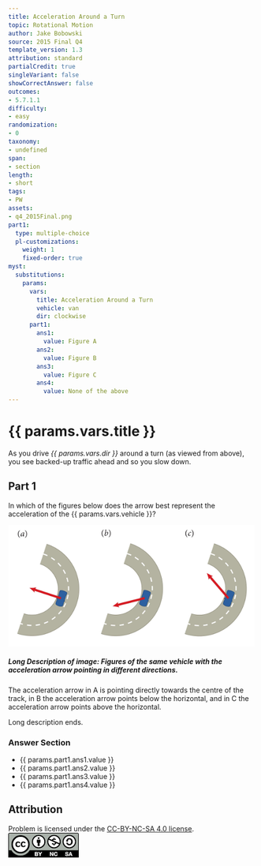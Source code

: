 ```yaml
---
title: Acceleration Around a Turn
topic: Rotational Motion
author: Jake Bobowski
source: 2015 Final Q4
template_version: 1.3
attribution: standard
partialCredit: true
singleVariant: false
showCorrectAnswer: false
outcomes:
- 5.7.1.1
difficulty:
- easy
randomization:
- 0
taxonomy:
- undefined
span:
- section
length:
- short
tags:
- PW
assets:
- q4_2015Final.png
part1:
  type: multiple-choice
  pl-customizations:
    weight: 1
    fixed-order: true
myst:
  substitutions:
    params:
      vars:
        title: Acceleration Around a Turn
        vehicle: van
        dir: clockwise
      part1:
        ans1:
          value: Figure A
        ans2:
          value: Figure B
        ans3:
          value: Figure C
        ans4:
          value: None of the above
---
```

# {{ params.vars.title }}
As you drive *{{ params.vars.dir }}* around a turn (as viewed from above), you see backed-up traffic ahead and so you slow down.

## Part 1

In which of the figures below does the arrow best represent the acceleration of the {{ params.vars.vehicle }}?

<img longdesc="Acceleration around a turn.md#desc" alt="Figures of the same vehicle with the acceleration arrow pointing in different directions." src="q4_2015Final.png">

</br>

<div id="desc">
<h5>Long Description of image: Figures of the same vehicle with the acceleration arrow pointing in different directions.</h5>
The acceleration arrow in A is pointing directly towards the centre of the track, in B the acceleration arrow points below the horizontal, and in C the acceleration arrow points above the horizontal.
<p>Long description ends.</p>
<div>

### Answer Section

- {{ params.part1.ans1.value }}
- {{ params.part1.ans2.value }}
- {{ params.part1.ans3.value }}
- {{ params.part1.ans4.value }}

## Attribution

Problem is licensed under the [CC-BY-NC-SA 4.0 license](https://creativecommons.org/licenses/by-nc-sa/4.0/).<br> ![The Creative Commons 4.0 license requiring attribution-BY, non-commercial-NC, and share-alike-SA license.](https://raw.githubusercontent.com/firasm/bits/master/by-nc-sa.png)